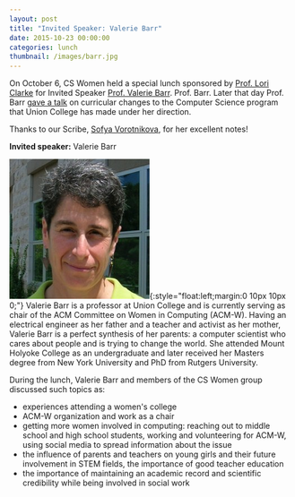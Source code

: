 ```yaml
---
layout: post
title: "Invited Speaker: Valerie Barr"
date: 2015-10-23 00:00:00
categories: lunch
thumbnail: /images/barr.jpg
---
```


On October 6, CS Women held a special lunch sponsored by [Prof. Lori Clarke](http://laser.cs.umass.edu/people/clarke.html) for Invited Speaker [Prof. Valerie Barr](http://cs.union.edu/~barrv/). Prof. Barr. Later that day Prof. Barr [gave a talk](https://www.cics.umass.edu/speakers/valerie-barr/2015/oct/6) on curricular changes to the Computer Science program that Union College has made under her direction.

Thanks to our Scribe, [Sofya Vorotnikova](https://people.cs.umass.edu/~svorotni/), for her excellent notes!
 
**Invited speaker:** Valerie Barr
 
![Valerie Barr](/images/barr.jpg){:style="float:left;margin:0 10px 10px 0;"} Valerie Barr is a professor at Union College and is currently serving as chair of the ACM Committee on Women in Computing (ACM-W). Having an electrical engineer as her father and a teacher and activist as her mother, Valerie Barr is a perfect synthesis of her parents: a computer scientist who cares about people and is trying to change the world. She attended Mount Holyoke College as an undergraduate and later received her Masters degree from New York University and PhD from Rutgers University.
 
During the lunch, Valerie Barr and members of the CS Women group discussed such topics as:

 -   experiences attending a women's college
 -   ACM-W organization and work as a chair
 -   getting more women involved in computing: reaching out to middle school and high school students, working and volunteering for ACM-W, using social media to spread information about the issue
 -   the influence of parents and teachers on young girls and their future involvement in STEM fields, the importance of good teacher education
 -   the importance of maintaining an academic record and scientific credibility while being involved in social work